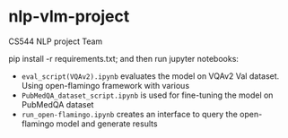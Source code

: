# nlp-vlm-project
CS544 NLP project Team

pip install -r requirements.txt;
and then run jupyter notebooks:

* `eval_script(VQAv2).ipynb` evaluates the model on VQAv2 Val dataset. Using open-flamingo framework with various 
* `PubMedQA_dataset_script.ipynb` is used for fine-tuning the model on PubMedQA dataset
* `run_open-flamingo.ipynb` creates an interface to query the open-flamingo model and generate results


